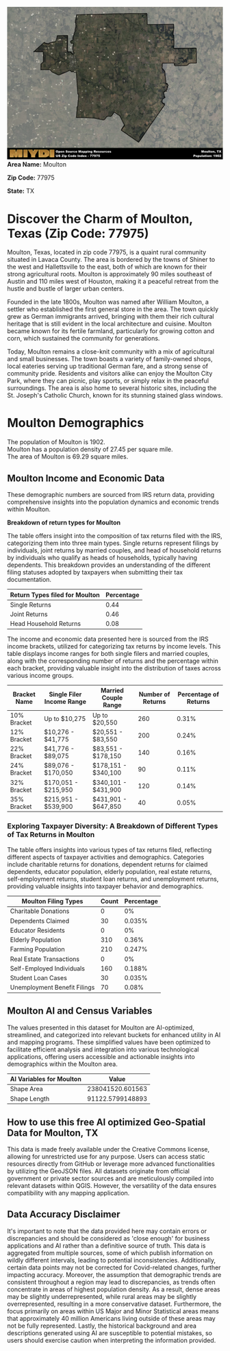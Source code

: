 ![Image Alt Text](../_images/77975.png)
**Area Name:** Moulton

**Zip Code:** 77975

**State:** TX


# Discover the Charm of Moulton, Texas (Zip Code: 77975)

Moulton, Texas, located in zip code 77975, is a quaint rural community situated in Lavaca County. The area is bordered by the towns of Shiner to the west and Hallettsville to the east, both of which are known for their strong agricultural roots. Moulton is approximately 90 miles southeast of Austin and 110 miles west of Houston, making it a peaceful retreat from the hustle and bustle of larger urban centers.

Founded in the late 1800s, Moulton was named after William Moulton, a settler who established the first general store in the area. The town quickly grew as German immigrants arrived, bringing with them their rich cultural heritage that is still evident in the local architecture and cuisine. Moulton became known for its fertile farmland, particularly for growing cotton and corn, which sustained the community for generations.

Today, Moulton remains a close-knit community with a mix of agricultural and small businesses. The town boasts a variety of family-owned shops, local eateries serving up traditional German fare, and a strong sense of community pride. Residents and visitors alike can enjoy the Moulton City Park, where they can picnic, play sports, or simply relax in the peaceful surroundings. The area is also home to several historic sites, including the St. Joseph's Catholic Church, known for its stunning stained glass windows.

# Moulton Demographics

The population of Moulton is 1902.  
Moulton has a population density of 27.45 per square mile.  
The area of Moulton is 69.29 square miles.  

## Moulton Income and Economic Data

These demographic numbers are sourced from IRS return data, providing comprehensive insights into the population dynamics and economic trends within Moulton.

**Breakdown of return types for Moulton**

The table offers insight into the composition of tax returns filed with the IRS, categorizing them into three main types. Single returns represent filings by individuals, joint returns by married couples, and head of household returns by individuals who qualify as heads of households, typically having dependents. This breakdown provides an understanding of the different filing statuses adopted by taxpayers when submitting their tax documentation.

| Return Types filed for Moulton                              | Percentage          |
|----------------------------------------------------------|---------------------|
| Single Returns                                            | 0.44 |
| Joint Returns                                             | 0.46 |
| Head Household Returns                                    | 0.08 |

The income and economic data presented here is sourced from the IRS income brackets, utilized for categorizing tax returns by income levels. This table displays income ranges for both single filers and married couples, along with the corresponding number of returns and the percentage within each bracket, providing valuable insight into the distribution of taxes across various income groups.

| Bracket Name       | Single Filer Income Range | Married Couple Range | Number of Returns | Percentage of Returns |
|--------------------|----------------------------|----------------------|-------------------|-----------------------|
| 10% Bracket        | Up to $10,275              | Up to $20,550        | 260 | 0.31% |
| 12% Bracket        | $10,276 - $41,775          | $20,551 - $83,550    | 200 | 0.24% |
| 22% Bracket        | $41,776 - $89,075          | $83,551 - $178,150   | 140 | 0.16% |
| 24% Bracket        | $89,076 - $170,050         | $178,151 - $340,100  | 90 | 0.11% |
| 32% Bracket        | $170,051 - $215,950        | $340,101 - $431,900  | 120 | 0.14% |
| 35% Bracket        | $215,951 - $539,900        | $431,901 - $647,850  | 40 | 0.05% |

### Exploring Taxpayer Diversity: A Breakdown of Different Types of Tax Returns in Moulton

The table offers insights into various types of tax returns filed, reflecting different aspects of taxpayer activities and demographics. Categories include charitable returns for donations, dependent returns for claimed dependents, educator population, elderly population, real estate returns, self-employment returns, student loan returns, and unemployment returns, providing valuable insights into taxpayer behavior and demographics.

| Moulton Filing Types                    | Count | Percentage |
|--------------------------------------|-------|------------|
| Charitable Donations                 | 0 | 0% |
| Dependents Claimed                   | 30 | 0.035% |
| Educator Residents                   | 0 | 0% |
| Elderly Population                   | 310 | 0.36% |
| Farming Population                   | 210 | 0.247% |
| Real Estate Transactions             | 0 | 0% |
| Self-Employed Individuals            | 160 | 0.188% |
| Student Loan Cases                   | 30 | 0.035% |
| Unemployment Benefit Filings         | 70 | 0.08% |

## Moulton AI and Census Variables

The values presented in this dataset for Moulton are AI-optimized, streamlined, and categorized into relevant buckets for enhanced utility in AI and mapping programs. These simplified values have been optimized to facilitate efficient analysis and integration into various technological applications, offering users accessible and actionable insights into demographics within the Moulton area.

| AI Variables for Moulton | Value |
|-------------|-------|
| Shape Area | 238041520.601563 |
| Shape Length | 91122.5799148893 |

## How to use this free AI optimized Geo-Spatial Data for Moulton, TX

This data is made freely available under the Creative Commons license, allowing for unrestricted use for any purpose. Users can access static resources directly from GitHub or leverage more advanced functionalities by utilizing the GeoJSON files. All datasets originate from official government or private sector sources and are meticulously compiled into relevant datasets within QGIS. However, the versatility of the data ensures compatibility with any mapping application.

## Data Accuracy Disclaimer
It's important to note that the data provided here may contain errors or discrepancies and should be considered as 'close enough' for business applications and AI rather than a definitive source of truth. This data is aggregated from multiple sources, some of which publish information on wildly different intervals, leading to potential inconsistencies. Additionally, certain data points may not be corrected for Covid-related changes, further impacting accuracy. Moreover, the assumption that demographic trends are consistent throughout a region may lead to discrepancies, as trends often concentrate in areas of highest population density. As a result, dense areas may be slightly underrepresented, while rural areas may be slightly overrepresented, resulting in a more conservative dataset. Furthermore, the focus primarily on areas within US Major and Minor Statistical areas means that approximately 40 million Americans living outside of these areas may not be fully represented. Lastly, the historical background and area descriptions generated using AI are susceptible to potential mistakes, so users should exercise caution when interpreting the information provided.
